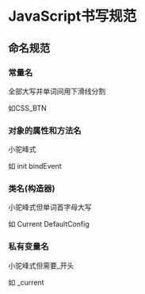 # JavaScript书写规范

## 命名规范

### 常量名

全部大写并单词间用下滑线分割

如CSS_BTN

### 对象的属性和方法名

小驼峰式

如 init bindEvent

### 类名(构造器)

小驼峰式但单词首字母大写

如 Current  DefaultConfig

### 私有变量名

小驼峰式但需要_开头

如 _current



